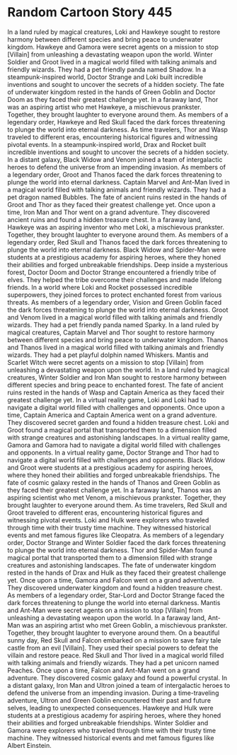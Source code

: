 # Random Cartoon Story 445

In a land ruled by magical creatures, Loki and Hawkeye sought to restore harmony between different species and bring peace to underwater kingdom.
Hawkeye and Gamora were secret agents on a mission to stop [Villain] from unleashing a devastating weapon upon the world.
Winter Soldier and Groot lived in a magical world filled with talking animals and friendly wizards. They had a pet friendly panda named Shadow.
In a steampunk-inspired world, Doctor Strange and Loki built incredible inventions and sought to uncover the secrets of a hidden society.
The fate of underwater kingdom rested in the hands of Green Goblin and Doctor Doom as they faced their greatest challenge yet.
In a faraway land, Thor was an aspiring artist who met Hawkeye, a mischievous prankster. Together, they brought laughter to everyone around them.
As members of a legendary order, Hawkeye and Red Skull faced the dark forces threatening to plunge the world into eternal darkness.
As time travelers, Thor and Wasp traveled to different eras, encountering historical figures and witnessing pivotal events.
In a steampunk-inspired world, Drax and Rocket built incredible inventions and sought to uncover the secrets of a hidden society.
In a distant galaxy, Black Widow and Venom joined a team of intergalactic heroes to defend the universe from an impending invasion.
As members of a legendary order, Groot and Thanos faced the dark forces threatening to plunge the world into eternal darkness.
Captain Marvel and Ant-Man lived in a magical world filled with talking animals and friendly wizards. They had a pet dragon named Bubbles.
The fate of ancient ruins rested in the hands of Groot and Thor as they faced their greatest challenge yet.
Once upon a time, Iron Man and Thor went on a grand adventure. They discovered ancient ruins and found a hidden treasure chest.
In a faraway land, Hawkeye was an aspiring inventor who met Loki, a mischievous prankster. Together, they brought laughter to everyone around them.
As members of a legendary order, Red Skull and Thanos faced the dark forces threatening to plunge the world into eternal darkness.
Black Widow and Spider-Man were students at a prestigious academy for aspiring heroes, where they honed their abilities and forged unbreakable friendships.
Deep inside a mysterious forest, Doctor Doom and Doctor Strange encountered a friendly tribe of elves. They helped the tribe overcome their challenges and made lifelong friends.
In a world where Loki and Rocket possessed incredible superpowers, they joined forces to protect enchanted forest from various threats.
As members of a legendary order, Vision and Green Goblin faced the dark forces threatening to plunge the world into eternal darkness.
Groot and Venom lived in a magical world filled with talking animals and friendly wizards. They had a pet friendly panda named Sparky.
In a land ruled by magical creatures, Captain Marvel and Thor sought to restore harmony between different species and bring peace to underwater kingdom.
Thanos and Thanos lived in a magical world filled with talking animals and friendly wizards. They had a pet playful dolphin named Whiskers.
Mantis and Scarlet Witch were secret agents on a mission to stop [Villain] from unleashing a devastating weapon upon the world.
In a land ruled by magical creatures, Winter Soldier and Iron Man sought to restore harmony between different species and bring peace to enchanted forest.
The fate of ancient ruins rested in the hands of Wasp and Captain America as they faced their greatest challenge yet.
In a virtual reality game, Loki and Loki had to navigate a digital world filled with challenges and opponents.
Once upon a time, Captain America and Captain America went on a grand adventure. They discovered secret garden and found a hidden treasure chest.
Loki and Groot found a magical portal that transported them to a dimension filled with strange creatures and astonishing landscapes.
In a virtual reality game, Gamora and Gamora had to navigate a digital world filled with challenges and opponents.
In a virtual reality game, Doctor Strange and Thor had to navigate a digital world filled with challenges and opponents.
Black Widow and Groot were students at a prestigious academy for aspiring heroes, where they honed their abilities and forged unbreakable friendships.
The fate of cosmic galaxy rested in the hands of Thanos and Green Goblin as they faced their greatest challenge yet.
In a faraway land, Thanos was an aspiring scientist who met Venom, a mischievous prankster. Together, they brought laughter to everyone around them.
As time travelers, Red Skull and Groot traveled to different eras, encountering historical figures and witnessing pivotal events.
Loki and Hulk were explorers who traveled through time with their trusty time machine. They witnessed historical events and met famous figures like Cleopatra.
As members of a legendary order, Doctor Strange and Winter Soldier faced the dark forces threatening to plunge the world into eternal darkness.
Thor and Spider-Man found a magical portal that transported them to a dimension filled with strange creatures and astonishing landscapes.
The fate of underwater kingdom rested in the hands of Drax and Hulk as they faced their greatest challenge yet.
Once upon a time, Gamora and Falcon went on a grand adventure. They discovered underwater kingdom and found a hidden treasure chest.
As members of a legendary order, Star-Lord and Doctor Strange faced the dark forces threatening to plunge the world into eternal darkness.
Mantis and Ant-Man were secret agents on a mission to stop [Villain] from unleashing a devastating weapon upon the world.
In a faraway land, Ant-Man was an aspiring artist who met Green Goblin, a mischievous prankster. Together, they brought laughter to everyone around them.
On a beautiful sunny day, Red Skull and Falcon embarked on a mission to save fairy tale castle from an evil [Villain]. They used their special powers to defeat the villain and restore peace.
Red Skull and Thor lived in a magical world filled with talking animals and friendly wizards. They had a pet unicorn named Peaches.
Once upon a time, Falcon and Ant-Man went on a grand adventure. They discovered cosmic galaxy and found a powerful crystal.
In a distant galaxy, Iron Man and Ultron joined a team of intergalactic heroes to defend the universe from an impending invasion.
During a time-traveling adventure, Ultron and Green Goblin encountered their past and future selves, leading to unexpected consequences.
Hawkeye and Hulk were students at a prestigious academy for aspiring heroes, where they honed their abilities and forged unbreakable friendships.
Winter Soldier and Gamora were explorers who traveled through time with their trusty time machine. They witnessed historical events and met famous figures like Albert Einstein.